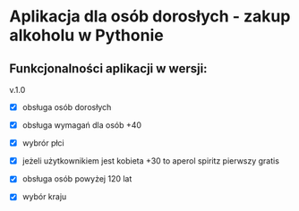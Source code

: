 # Aplikacja dla osób dorosłych - zakup alkoholu w Pythonie

## Funkcjonalności aplikacji w wersji:

v.1.0
- [x] obsługa osób dorosłych
- [x] obsługa wymagań dla osób +40
- [x] wybrór płci
- [x] jeżeli użytkownikiem jest kobieta +30 to aperol spiritz pierwszy gratis
- [x] obsługa osób powyżej 120 lat
- [x] wybór kraju


